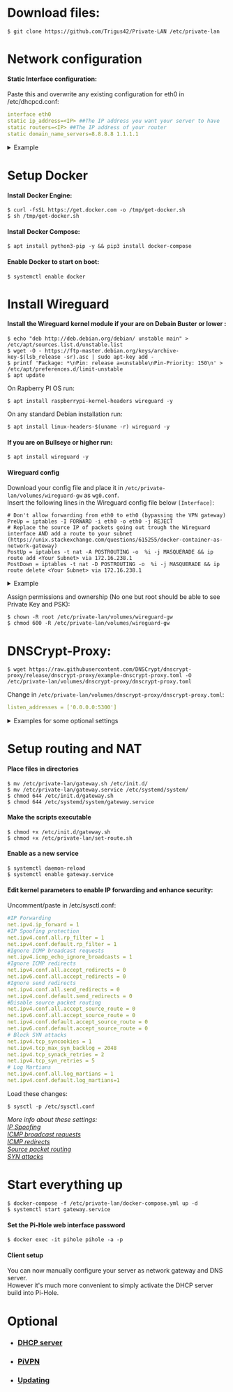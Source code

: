 # Download files:

    $ git clone https://github.com/Trigus42/Private-LAN /etc/private-lan

# Network configuration

#### Static Interface configuration:
Paste this and overwrite any existing configuration for eth0 in /etc/dhcpcd.conf: 

```yaml
interface eth0
static ip_address=<IP> ##The IP address you want your server to have
static routers=<IP> ##The IP address of your router
static domain_name_servers=8.8.8.8 1.1.1.1
``` 

<details>
<summary>Example</summary>

```yaml
interface eth0
static ip_address=192.168.0.2
static routers=192.168.0.1
static domain_name_servers=8.8.8.8 1.1.1.1
``` 
</details>

# Setup Docker

#### Install Docker Engine:

    $ curl -fsSL https://get.docker.com -o /tmp/get-docker.sh
    $ sh /tmp/get-docker.sh

#### Install Docker Compose:

    $ apt install python3-pip -y && pip3 install docker-compose

#### Enable Docker to start on boot:

    $ systemctl enable docker

# Install Wireguard
#### Install the Wireguard kernel module if your are on Debain Buster or lower :

```
$ echo "deb http://deb.debian.org/debian/ unstable main" > /etc/apt/sources.list.d/unstable.list
$ wget -O - https://ftp-master.debian.org/keys/archive-key-$(lsb_release -sr).asc | sudo apt-key add -
$ printf 'Package: *\nPin: release a=unstable\nPin-Priority: 150\n' > /etc/apt/preferences.d/limit-unstable
$ apt update
```
On Rapberry PI OS run:

    $ apt install raspberrypi-kernel-headers wireguard -y

On any standard Debian installation run:

    $ apt install linux-headers-$(uname -r) wireguard -y

#### If you are on Bullseye or higher run:

    $ apt install wireguard -y

#### Wireguard config

Download your config file and place it in ```/etc/private-lan/volumes/wireguard-gw``` as ```wg0.conf```.  
Insert the following lines in the Wireguard config file below `[Interface]`:
```
# Don't allow forwarding from eth0 to eth0 (bypassing the VPN gateway)
PreUp = iptables -I FORWARD -i eth0 -o eth0 -j REJECT
# Replace the source IP of packets going out trough the Wireguard interface AND add a route to your subnet (https://unix.stackexchange.com/questions/615255/docker-container-as-network-gateway)
PostUp = iptables -t nat -A POSTROUTING -o  %i -j MASQUERADE && ip route add <Your Subnet> via 172.16.238.1
PostDown = iptables -t nat -D POSTROUTING -o  %i -j MASQUERADE && ip route delete <Your Subnet> via 172.16.238.1
```

<details>
<summary>Example</summary>

```
[Interface]
PrivateKey = ...
Address = 100.64.67.64/32
DNS = 10.255.255.3

PreUp = iptables -I FORWARD -i eth0 -o eth0 -j REJECT
PostUp = iptables -t nat -A POSTROUTING -o  %i -j MASQUERADE && ip route add 192.168.0.0/24 via 172.16.238.1
PostDown = iptables -t nat -D POSTROUTING -o  %i -j MASQUERADE && ip route delete 192.168.0.0/24 via 172.16.238.1

[Peer]
PublicKey = ...
AllowedIPs = 0.0.0.0/0
Endpoint = lon-229-wg.whiskergalaxy.com:443
PresharedKey = ...
```
</details>

Assign permissions and ownership (No one but root should be able to see Private Key and PSK):

    $ chown -R root /etc/private-lan/volumes/wireguard-gw
    $ chmod 600 -R /etc/private-lan/volumes/wireguard-gw

# DNSCrypt-Proxy:

    $ wget https://raw.githubusercontent.com/DNSCrypt/dnscrypt-proxy/release/dnscrypt-proxy/example-dnscrypt-proxy.toml -O /etc/private-lan/volumes/dnscrypt-proxy/dnscrypt-proxy.toml

Change in ``/etc/private-lan/volumes/dnscrypt-proxy/dnscrypt-proxy.toml``:
```yaml
listen_addresses = ['0.0.0.0:5300'] 
```
<details>
<summary>Examples for some optional settings</summary>

```xml
server_names = [’ <SERVER NAME1>’, ’ <SERVER NAME2>’] ## If you want to use specific servers
ipv6_servers = false ## “true” if your VPN service supports IPv6
require_dnssec = true # I would recommend it for security reasons
require_nolog = true ## I would recommend it for privacy reasons

## Insert below “[sources]”:
[sources.’<LIST NAME>’]
urls = [’<List URL>’, ‘<BACKUP URL>’]
minisign_key = ‘<MINISIGN_KEY>’
cache_file = ‘<CACHE FILE (CUSTOM)>’

## No really needed because the request are already sent over the VPN
## Insert below “[anonymized_dns]”:
routes = [
{ server_name=’ <SERVER NAME1>’, via=[’ <RELAY NAME>’,<…>] },
{ server_name=’<SERVER NAME2>’, via=[’ <RELAY NAME>’,<…>] }
]
```
[Server/Relay lists ("Sources")](https://github.com/DNSCrypt/dnscrypt-resolvers/tree/master/v3)  
[More info about the servers](https://github.com/dyne/dnscrypt-proxy/blob/master/dnscrypt-resolvers.csv)
</details>

# Setup routing and NAT

#### Place files in directories
```
$ mv /etc/private-lan/gateway.sh /etc/init.d/
$ mv /etc/private-lan/gateway.service /etc/systemd/system/
$ chmod 644 /etc/init.d/gateway.sh
$ chmod 644 /etc/systemd/system/gateway.service
```
#### Make the scripts executable
```
$ chmod +x /etc/init.d/gateway.sh
$ chmod +x /etc/private-lan/set-route.sh
```
#### Enable as a new service
```
$ systemctl daemon-reload
$ systemctl enable gateway.service
```

#### Edit kernel parameters to enable IP forwarding and enhance security:
Uncomment/paste in /etc/sysctl.conf:  
```yaml
#IP Forwarding
net.ipv4.ip_forward = 1
#IP Spoofing protection
net.ipv4.conf.all.rp_filter = 1
net.ipv4.conf.default.rp_filter = 1
#Ignore ICMP broadcast requests
net.ipv4.icmp_echo_ignore_broadcasts = 1
#Ignore ICMP redirects
net.ipv4.conf.all.accept_redirects = 0
net.ipv6.conf.all.accept_redirects = 0
#Ignore send redirects
net.ipv4.conf.all.send_redirects = 0
net.ipv4.conf.default.send_redirects = 0
#Disable source packet routing
net.ipv4.conf.all.accept_source_route = 0
net.ipv6.conf.all.accept_source_route = 0
net.ipv4.conf.default.accept_source_route = 0
net.ipv6.conf.default.accept_source_route = 0
# Block SYN attacks
net.ipv4.tcp_syncookies = 1
net.ipv4.tcp_max_syn_backlog = 2048
net.ipv4.tcp_synack_retries = 2
net.ipv4.tcp_syn_retries = 5
# Log Martians
net.ipv4.conf.all.log_martians = 1
net.ipv4.conf.default.log_martians=1
```
Load these changes:  

    $ sysctl -p /etc/sysctl.conf 

*More info about these settings:  
[IP Spoofing](http://tldp.org/HOWTO/Adv-Routing-HOWTO/lartc.kernel.rpf.html)  
[ICMP broadcast requests](https://www.cloudflare.com/learning/ddos/smurf-ddos-attack/)  
[ICMP redirects](https://askubuntu.com/questions/118273/what-are-icmp-redirects-and-should-they-be-blocked)  
[Source packet routing](https://www.ccexpert.us/basic-security-services/disable-ip-source-routing.html)  
[SYN attacks](https://www.symantec.com/connect/articles/hardening-tcpip-stack-syn-attacks)*

# Start everything up

    $ docker-compose -f /etc/private-lan/docker-compose.yml up -d
    $ systemctl start gateway.service

#### Set the Pi-Hole web interface password

    $ docker exec -it pihole pihole -a -p

#### Client setup

You can now manually configure your server as network gateway and DNS server.  
However it's much more convenient to simply activate the DHCP server build into Pi-Hole.

# Optional

- ### [DHCP server](DHCP.md)
- ### [PiVPN](PiVPN.md)
- ### [Updating](update.md)